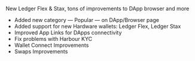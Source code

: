 
New Ledger Flex & Stax, tons of improvements to DApp browser and more

- Added new category — Popular — on DApp/Browser page
- Added support for new Hardware wallets: Ledger Flex, Ledger Stax
- Improved App Links for DApps connectivity
- Fix problems with Harbour KYC
- Wallet Connect Improvements
- Swaps Improvements